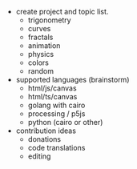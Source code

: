- create project and topic list.
  - trigonometry
  - curves
  - fractals
  - animation
  - physics
  - colors
  - random
- supported languages (brainstorm)
  - html/js/canvas
  - html/ts/canvas
  - golang with cairo
  - processing / p5js
  - python (cairo or other)
- contribution ideas
  - donations
  - code translations
  - editing
